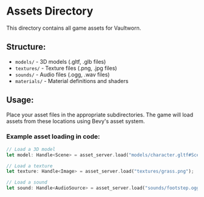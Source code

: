 # Assets Directory

This directory contains all game assets for Vaultworn.

## Structure:
- `models/` - 3D models (.gltf, .glb files)
- `textures/` - Texture files (.png, .jpg files)
- `sounds/` - Audio files (.ogg, .wav files)
- `materials/` - Material definitions and shaders

## Usage:
Place your asset files in the appropriate subdirectories. The game will load assets from these locations using Bevy's asset system.

### Example asset loading in code:
```rust
// Load a 3D model
let model: Handle<Scene> = asset_server.load("models/character.gltf#Scene0");

// Load a texture
let texture: Handle<Image> = asset_server.load("textures/grass.png");

// Load a sound
let sound: Handle<AudioSource> = asset_server.load("sounds/footstep.ogg");
```
